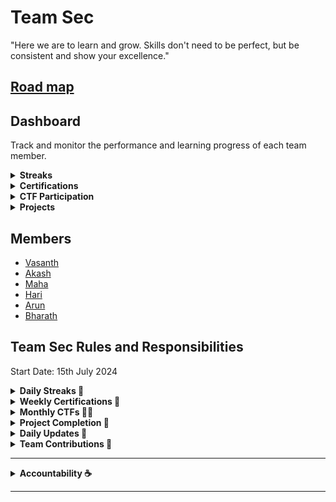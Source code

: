 # Team Sec

"Here we are to learn and grow. Skills don't need to be perfect, but be consistent and show your excellence."

## [Road map](https://roadmap.sh/cyber-security)

## Dashboard

Track and monitor the performance and learning progress of each team member.

<details>
  <summary><strong>Streaks</strong></summary>
  <p>Daily activity on platforms like TryHackMe, Hacker Earth, and LeetCode.</p>
  <ul>
    <li><a href="https://tryhackme.com/">TryHackMe</a></li>
    <li><a href="https://www.hackerearth.com/">Hacker Earth</a></li>
    <li><a href="https://leetcode.com/">LeetCode</a></li>
  </ul>
</details>

<details>
  <summary><strong>Certifications</strong></summary>
  <p>A list of certifications obtained and those in progress by the team.</p>
</details>

<details>
  <summary><strong>CTF Participation</strong></summary>
  <p>Details about Capture the Flag (CTF) events participated in and upcoming events.</p>
  <ul>
    <li><a href="https://picoctf.org/">PicoCTF</a></li>
    <li><a href="https://overthewire.org/wargames/">OverTheWire</a></li>
  </ul>
</details>

<details>
  <summary><strong>Projects</strong></summary>
  <p>Information on ongoing and completed projects, including documentation and status updates.</p>
</details>

## Members 

<ul>
  <li><a href="Vasanth/vasanth.md">Vasanth</a></li>
  <li><a href="Akash/akash.md">Akash</a></li>
  <li><a href="Maha/maha.md">Maha</a></li>
  <li><a href="Hari/hari.md">Hari</a></li>
  <li><a href="Arun/arun.md">Arun</a></li>
  <li><a href="Bharath/bharat.md">Bharath</a></li>
</ul>

## Team Sec Rules and Responsibilities
Start Date: 15th July 2024

<details>
  <summary><strong>Daily Streaks 🌟</strong></summary>
  <p>Keep up your daily learning streaks to stay sharp!</p>
</details>

<details>
  <summary><strong>Weekly Certifications 📜</strong></summary>
  <ul>
    <li>Get one certification each week.</li>
    <li>Complete a FreeCodeCamp certification every week.</li>
  </ul>
</details>

<details>
  <summary><strong>Monthly CTFs 🕵️‍♂️</strong></summary>
  <p>Join one or two Capture the Flag (CTF) challenges each month to practice your skills.</p>
</details>

<details>
  <summary><strong>Project Completion 🚀</strong></summary>
  <p>Finish at least one project every 1.5 months. You can work on projects together, but make sure to show your individual contributions.</p>
</details>

<details>
  <summary><strong>Daily Updates 📅</strong></summary>
  <p>Update your progress in the README file every day.</p>
</details>

<details>
  <summary><strong>Team Contributions 🤝</strong></summary>
  <p>All team members will be contributors to the repository for easy collaboration.</p>
</details>

---

<details>
  <summary><strong>Accountability ☕</strong></summary>
  <ul>
    <li>If you miss your responsibilities, you get three chances.</li>
    <li>After that, you owe everyone coffee or tea!</li>
  </ul>
</details>

---
